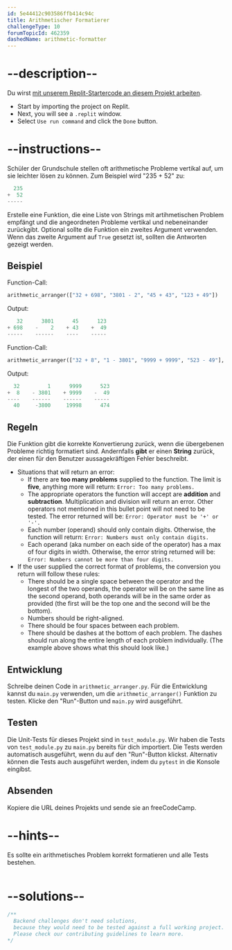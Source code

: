 ```yaml
---
id: 5e44412c903586ffb414c94c
title: Arithmetischer Formatierer
challengeType: 10
forumTopicId: 462359
dashedName: arithmetic-formatter
---
```


# --description--

Du wirst <a href="https://replit.com/github/topcoder-platform/boilerplate-arithmetic-formatter" target="_blank" rel="noopener noreferrer nofollow">mit unserem Replit-Startercode an diesem Projekt arbeiten</a>.

-   Start by importing the project on Replit.
-   Next, you will see a `.replit` window.
-   Select `Use run command` and click the `Done` button.


# --instructions--

Schüler der Grundschule stellen oft arithmetische Probleme vertikal auf, um sie leichter lösen zu können. Zum Beispiel wird "235 + 52" zu:

```py
  235
+  52
-----
```

Erstelle eine Funktion, die eine Liste von Strings mit artihmetischen Problem empfängt und die angeordneten Probleme vertikal und nebeneinander zurückgibt. Optional sollte die Funktion ein zweites Argument verwenden. Wenn das zweite Argument auf `True` gesetzt ist, sollten die Antworten gezeigt werden.

## Beispiel

Function-Call:

```py
arithmetic_arranger(["32 + 698", "3801 - 2", "45 + 43", "123 + 49"])
```

Output:

```py
   32      3801      45      123
+ 698    -    2    + 43    +  49
-----    ------    ----    -----
```

Function-Call:

```py
arithmetic_arranger(["32 + 8", "1 - 3801", "9999 + 9999", "523 - 49"], True)
```

Output:

```py
  32         1      9999      523
+  8    - 3801    + 9999    -  49
----    ------    ------    -----
  40     -3800     19998      474
```

## Regeln

Die Funktion gibt die korrekte Konvertierung zurück, wenn die übergebenen Probleme richtig formatiert sind. Andernfalls **gibt** er einen **String** zurück, der einen für den Benutzer aussagekräftigen Fehler beschreibt.


- Situations that will return an error:
  - If there are **too many problems** supplied to the function. The limit is **five**, anything more will return: `Error: Too many problems.`
  - The appropriate operators the function will accept are **addition** and **subtraction**. Multiplication and division will return an error. Other operators not mentioned in this bullet point will not need to be tested. The error returned will be: `Error: Operator must be '+' or '-'.`
  - Each number (operand) should only contain digits. Otherwise, the function will return: `Error: Numbers must only contain digits.`
  - Each operand (aka number on each side of the operator) has a max of four digits in width. Otherwise, the error string returned will be: `Error: Numbers cannot be more than four digits.`
- If the user supplied the correct format of problems, the conversion you return will follow these rules:
  - There should be a single space between the operator and the longest of the two operands, the operator will be on the same line as the second operand, both operands will be in the same order as provided (the first will be the top one and the second will be the bottom).
  - Numbers should be right-aligned.
  - There should be four spaces between each problem.
  - There should be dashes at the bottom of each problem. The dashes should run along the entire length of each problem individually. (The example above shows what this should look like.)

## Entwicklung

Schreibe deinen Code in `arithmetic_arranger.py`. Für die Entwicklung kannst du `main.py` verwenden, um die `arithmetic_arranger()` Funktion zu testen. Klicke den "Run"-Button und `main.py` wird ausgeführt.

## Testen

Die Unit-Tests für dieses Projekt sind in `test_module.py`. Wir haben die Tests von `test_module.py` zu `main.py` bereits für dich importiert. Die Tests werden automatisch ausgeführt, wenn du auf den "Run"-Button klickst. Alternativ können die Tests auch ausgeführt werden, indem du `pytest` in die Konsole eingibst.

## Absenden

Kopiere die URL deines Projekts und sende sie an freeCodeCamp.

# --hints--

Es sollte ein arithmetisches Problem korrekt formatieren und alle Tests bestehen.

```js

```

# --solutions--

```js
/**
  Backend challenges don't need solutions,
  because they would need to be tested against a full working project.
  Please check our contributing guidelines to learn more.
*/
```
